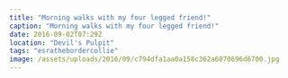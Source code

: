 ```yaml
---
title: "Morning walks with my four legged friend!"
caption: "Morning walks with my four legged friend!"
date: 2016-09-02T07:29Z
location: "Devil's Pulpit"
tags: "esrathebordercollie"
image: /assets/uploads/2016/09/c794dfa1aa0a158c362a6070696d6700.jpg
---
```

